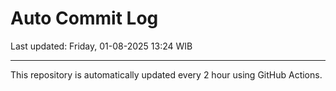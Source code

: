 # Auto Commit Log

Last updated: Friday, 01-08-2025 13:24 WIB

---

This repository is automatically updated every 2 hour using GitHub Actions.
